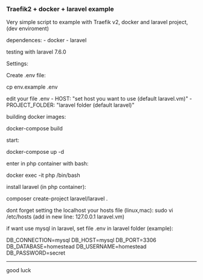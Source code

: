 ### Traefik2 + docker + laravel example

Very simple script to example with Traefik v2, docker and laravel project, (dev enviroment)

dependences:
    - docker
    - laravel

testing with laravel 7.6.0 

Settings:

Create .env file:

cp env.example .env

edit your file .env
    - HOST: "set host you want to use (default laravel.vm)"
    - PROJECT_FOLDER:  "laravel folder (default laravel)"
 
building docker images:

docker-compose build

start:

docker-compose up -d

enter in php container with bash:

docker exec -it php /bin/bash

install laravel (in php container):

composer create-project laravel/laravel .


dont forget setting the localhost your hosts file (linux,mac):
    sudo vi /etc/hosts  (add in new line: 127.0.0.1   laravel.vm)

if want use mysql in laravel, set file .env in laravel folder (example):

DB_CONNECTION=mysql
DB_HOST=mysql
DB_PORT=3306
DB_DATABASE=homestead
DB_USERNAME=homestead
DB_PASSWORD=secret

---

good luck